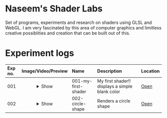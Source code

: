 # Naseem's Shader Labs

Set of programs, experiments and research on shaders using GLSL and WebGL. I am very fascinated by this area of computer graphics and limitless creative possiblities and creation that can be built out of this.

# Experiment logs

| Exp no. |                                    Image/Video/Preview                                     | Name                | Description                                     | Location                      |
| :------ | :----------------------------------------------------------------------------------------: | :------------------ | :---------------------------------------------- | :---------------------------- |
| 001     | <details><summary>Show</summary><img src="./001-my-first-shader/images/1.png" /></details> | 001-my-first-shader | My first shader!! displays a simple blank color | [Open ](/001-my-first-shader) |
| 002     |  <details><summary>Show</summary><img src="./002-circle-shape/images/1.png" /></details>   | 002-circle-shape    | Renders a circle shape                          | [Open ](/002-circle-shape)    |
